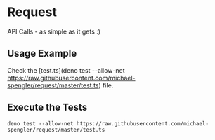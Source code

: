 # Request
API Calls - as simple as it gets :) 

## Usage Example 
Check the [test.ts](deno test --allow-net https://raw.githubusercontent.com/michael-spengler/request/master/test.ts) file.

## Execute the Tests
```
deno test --allow-net https://raw.githubusercontent.com/michael-spengler/request/master/test.ts
```

